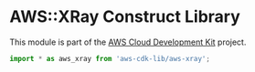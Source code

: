 # AWS::XRay Construct Library


This module is part of the [AWS Cloud Development Kit](https://github.com/aws/aws-cdk) project.

```ts nofixture
import * as aws_xray from 'aws-cdk-lib/aws-xray';
```
